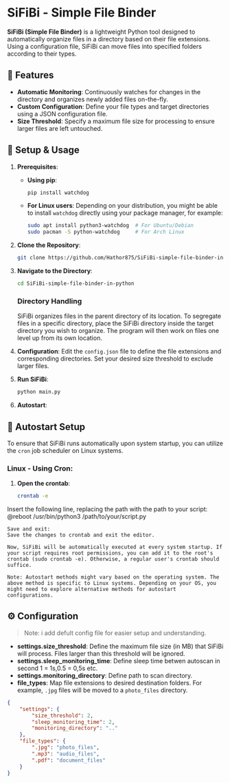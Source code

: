 # SiFiBi - Simple File Binder

**SiFiBi (Simple File Binder)** is a lightweight Python tool designed to automatically organize files in a directory based on their file extensions. Using a configuration file, SiFiBi can move files into specified folders according to their types.

## 🌟 Features

- **Automatic Monitoring**: Continuously watches for changes in the directory and organizes newly added files on-the-fly.
- **Custom Configuration**: Define your file types and target directories using a JSON configuration file.
- **Size Threshold**: Specify a maximum file size for processing to ensure larger files are left untouched.

## 🔧 Setup & Usage

1. **Prerequisites**:
    - **Using pip**:
      ```bash
      pip install watchdog
      ```
    - **For Linux users**: Depending on your distribution, you might be able to install `watchdog` directly using your package manager, for example:
      ```bash
      sudo apt install python3-watchdog  # For Ubuntu/Debian
      sudo pacman -S python-watchdog     # For Arch Linux
      ```

2. **Clone the Repository**:
    ```bash
    git clone https://github.com/Hathor875/SiFiBi-simple-file-binder-in-python.git
    ```

3. **Navigate to the Directory**:
    ```bash
    cd SiFiBi-simple-file-binder-in-python
    ```
    ### Directory Handling

    SiFiBi organizes files in the parent directory of its location. To segregate files in a specific directory, place the SiFiBi directory inside the target directory you wish to organize. The program will        then work on files one level up from its own location.
4. **Configuration**:
    Edit the `config.json` file to define the file extensions and corresponding directories. Set your desired size threshold to exclude larger files.

5. **Run SiFiBi**:
    ```bash
    python main.py
    ```

6. **Autostart**:
  ## 🚀 Autostart Setup

To ensure that SiFiBi runs automatically upon system startup, you can utilize the `cron` job scheduler on Linux systems.

### Linux - Using Cron:

1. **Open the crontab**:
   ```bash
   crontab -e
  Insert the following line, replacing the path with the path to your script:
  @reboot /usr/bin/python3 /path/to/your/script.py



    Save and exit:
    Save the changes to crontab and exit the editor.

    Now, SiFiBi will be automatically executed at every system startup. If your script requires root permissions, you can add it to the root's crontab (sudo crontab -e). Otherwise, a regular user's crontab should suffice.

    Note: Autostart methods might vary based on the operating system. The above method is specific to Linux systems. Depending on your OS, you might need to explore alternative methods for autostart configurations.
  

## ⚙ Configuration
>Note: i add defult config file for easier setup and understanding.  


- **settings.size_threshold**: Define the maximum file size (in MB) that SiFiBi will process. Files larger than this threshold will be ignored.
- **settings.sleep_monitoring_time**: Define sleep time betwen autoscan in second 1 = 1s,0.5 = 0,5s etc.
- **settings.monitoring_directory**: Define path to scan directory.
- **file_types**: Map file extensions to desired destination folders. For example, `.jpg` files will be moved to a `photo_files` directory.
 

```json
{
    "settings": {
        "size_threshold": 2,
        "sleep_monitoring_time": 2,
        "monitoring_directory": ".."
    },
    "file_types": {
        ".jpg": "photo_files",
        ".mp3": "audio_files",
        ".pdf": "document_files"
    }
}
